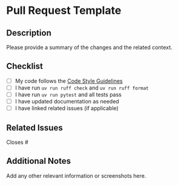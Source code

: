 # Pull Request Template

## Description

Please provide a summary of the changes and the related context.

## Checklist

- [ ] My code follows the [Code Style Guidelines](./CODE_STYLE.md)
- [ ] I have run `uv run ruff check` and `uv run ruff format`
- [ ] I have run `uv run pytest` and all tests pass
- [ ] I have updated documentation as needed
- [ ] I have linked related issues (if applicable)

## Related Issues

Closes #

## Additional Notes

Add any other relevant information or screenshots here.
